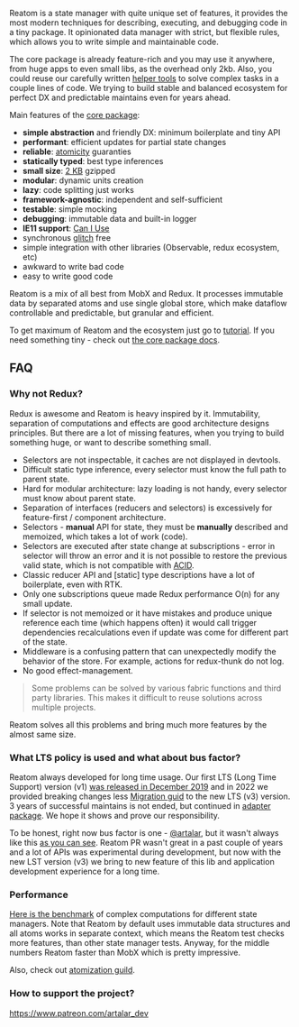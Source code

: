Reatom is a state manager with quite unique set of features, it provides the most modern techniques for describing, executing, and debugging code in a tiny package. It opinionated data manager with strict, but flexible rules, which allows you to write simple and maintainable code.

The core package is already feature-rich and you may use it anywhere, from huge apps to even small libs, as the overhead only 2kb. Also, you could reuse our carefully written [helper tools](https://www.reatom.dev/packages/framework) to solve complex tasks in a couple lines of code. We trying to build stable and balanced ecosystem for perfect DX and predictable maintains even for years ahead.

Main features of the [core package](https://www.reatom.dev/packages/core):

- **simple abstraction** and friendly DX: minimum boilerplate and tiny API
- **performant**: efficient updates for partial state changes
- **reliable**: [atomicity](<https://en.wikipedia.org/wiki/Atomicity_(database_systems)>) guaranties
- **statically typed**: best type inferences
- **small size**: [2 KB](https://bundlejs.com/?q=%40reatom%2Fcore%40alpha) gzipped
- **modular**: dynamic units creation
- **lazy**: code splitting just works
- **framework-agnostic**: independent and self-sufficient
- **testable**: simple mocking
- **debugging**: immutable data and built-in logger
- **IE11 support**: [Can I Use](https://caniuse.com/?search=weakmap)
- synchronous [glitch](https://en.wikipedia.org/wiki/Reactive_programming#Glitches) free
- simple integration with other libraries (Observable, redux ecosystem, etc)
- awkward to write bad code
- easy to write good code

Reatom is a mix of all best from MobX and Redux. It processes immutable data by separated atoms and use single global store, which make dataflow controllable and predictable, but granular and efficient.

To get maximum of Reatom and the ecosystem just go to [tutorial](https://www.reatom.dev/tutorial). If you need something tiny - check out [the core package docs](https://reatom.dev/packages/core).

## FAQ

### Why not Redux?

Redux is awesome and Reatom is heavy inspired by it. Immutability, separation of computations and effects are good architecture designs principles. But there are a lot of missing features, when you trying to build something huge, or want to describe something small.

- Selectors are not inspectable, it caches are not displayed in devtools.
- Difficult static type inference, every selector must know the full path to parent state.
- Hard for modular architecture: lazy loading is not handy, every selector must know about parent state.
- Separation of interfaces (reducers and selectors) is excessively for feature-first / component architecture.
- Selectors - **manual** API for state, they must be **manually** described and memoized, which takes a lot of work (code).
- Selectors are executed after state change at subscriptions - error in selector will throw an error and it is not possible to restore the previous valid state, which is not compatible with [ACID](/general/what-is-state-manager#transaction).
- Classic reducer API and [static] type descriptions have a lot of boilerplate, even with RTK.
- Only one subscriptions queue made Redux performance O(n) for any small update.
- If selector is not memoized or it have mistakes and produce unique reference each time (which happens often) it would call trigger dependencies recalculations even if update was come for different part of the state.
- Middleware is a confusing pattern that can unexpectedly modify the behavior of the store. For example, actions for redux-thunk do not log.
- No good effect-management.

> Some problems can be solved by various fabric functions and third party libraries. This makes it difficult to reuse solutions across multiple projects.

Reatom solves all this problems and bring much more features by the almost same size.

### What LTS policy is used and what about bus factor?

Reatom always developed for long time usage. Our first LTS (Long Time Support) version (v1) [was released in December 2019](https://github.com/artalar/reatom/releases/tag/v1.0) and in 2022 we provided breaking changes less [Migration guid](https://www.reatom.dev/packages/core-v1#migration-guide) to the new LTS (v3) version. 3 years of successful maintains is not ended, but continued in [adapter package](https://www.reatom.dev/packages/core-v1). We hope it shows and prove our responsibility.

To be honest, right now bus factor is one - [@artalar](https://github.com/artalar/), but it wasn't always like this [as you can see](https://github.com/artalar/reatom/graphs/contributors). Reatom PR wasn't great in a past couple of years and a lot of APIs was experimental during development, but now with the new LST version (v3) we bring to new feature of this lib and application development experience for a long time.

### Performance

[Here is the benchmark](https://github.com/artalar/reactive-computed-bench) of complex computations for different state managers. Note that Reatom by default uses immutable data structures and all atoms works in separate context, which means the Reatom test checks more features, than other state manager tests. Anyway, for the middle numbers Reatom faster than MobX which is pretty impressive.

Also, check out [atomization guild](https://www.reatom.dev/guides/atomization).

### How to support the project?

https://www.patreon.com/artalar_dev
